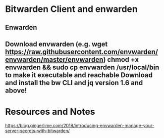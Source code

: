 # Bitwarden Client and enwarden


## Enwarden

Download envwarden (e.g. wget https://raw.githubusercontent.com/envwarden/envwarden/master/envwarden)
chmod +x envwarden && sudo cp envwarden /usr/local/bin to make it executable and reachable
Download and install the bw CLI and jq version 1.6 and above!
---

# Resources and Notes 
https://blog.gingerlime.com/2018/introducing-envwarden-manage-your-server-secrets-with-bitwarden/
